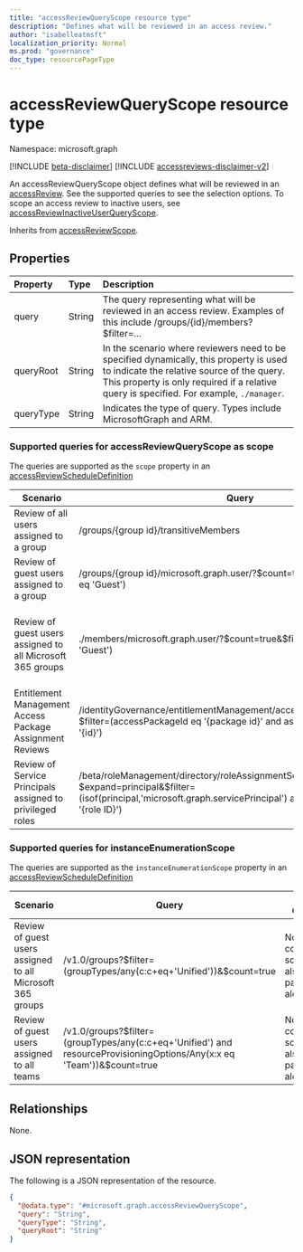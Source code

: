 ```yaml
---
title: "accessReviewQueryScope resource type"
description: "Defines what will be reviewed in an access review."
author: "isabelleatmsft"
localization_priority: Normal
ms.prod: "governance"
doc_type: resourcePageType
---
```


# accessReviewQueryScope resource type

Namespace: microsoft.graph

[!INCLUDE [beta-disclaimer](../../includes/beta-disclaimer.md)]
[!INCLUDE [accessreviews-disclaimer-v2](../../includes/accessreviews-disclaimer-v2.md)]

An accessReviewQueryScope object defines what will be reviewed in an [accessReview](../resources/accessreviewsv2-root.md). See the supported queries to see the selection options. To scope an access review to inactive users, see [accessReviewInactiveUserQueryScope](../resources/accessreviewinactiveusersqueryscope.md). 

Inherits from [accessReviewScope](../resources/accessreviewscope.md).

## Properties
|Property|Type|Description|
|:---|:---|:---|
|query|String|The query representing what will be reviewed in an access review. Examples of this include /groups/{id}/members?$filter=…|
|queryRoot|String|In the scenario where reviewers need to be specified dynamically, this property is used to indicate the relative source of the query. This property is only required if a relative query is specified. For example, `./manager`.|
|queryType|String|Indicates the type of query. Types include MicrosoftGraph and ARM.|

### Supported queries for accessReviewQueryScope as scope
The queries are supported as the `scope` property in an [accessReviewScheduleDefinition](accessreviewscheduledefinition.md)

|Scenario| Query | Additional Comments |
|--|--|-- |
| Review of all users assigned to a group | /groups/{group id}/transitiveMembers ||
| Review of guest users assigned to a group | /groups/{group id}/microsoft.graph.user/?$count=true&$filter=(userType eq 'Guest') ||
| Review of guest users assigned to all Microsoft 365 groups | ./members/microsoft.graph.user/?$count=true&$filter=(userType eq 'Guest') | Note that the corresponding instanceEnumerationScope should also be passed in to the accessReviewScheduleDefinition. See table below for instanceEnumerationScope query. |
| Entitlement Management Access Package Assignment Reviews | /identityGovernance/entitlementManagement/accessPackageAssignments?$filter=(accessPackageId eq '{package id}' and assignmentPolicyId eq '{id}')| Note that only READ is supported for Access Package Assignment Reviews|
| Review of Service Principals assigned to privileged roles | /beta/roleManagement/directory/roleAssignmentScheduleInstances?$expand=principal&$filter=(isof(principal,'microsoft.graph.servicePrincipal') and roleDefinitionId eq '{role ID}') | |

### Supported queries for instanceEnumerationScope 
The queries are supported as the `instanceEnumerationScope` property in an [accessReviewScheduleDefinition](accessreviewscheduledefinition.md)

|Scenario| Query | Additional Comments |
|--|--|--|
|  Review of guest users assigned to all Microsoft 365 groups| /v1.0/groups?\$filter=(groupTypes/any(c:c+eq+'Unified'))&$count=true | Note that the corresponding scope should also be passed in along with this|
| Review of guest users assigned to all teams | /v1.0/groups?\$filter=(groupTypes/any(c:c+eq+'Unified') and resourceProvisioningOptions/Any(x:x eq 'Team'))&$count=true | Note that the corresponding scope should also be passed in along with this|

## Relationships
None.

## JSON representation
The following is a JSON representation of the resource.
<!-- {
  "blockType": "resource",
  "@odata.type": "microsoft.graph.accessReviewQueryScope"
}
-->
``` json
{
  "@odata.type": "#microsoft.graph.accessReviewQueryScope",
  "query": "String",
  "queryType": "String",
  "queryRoot": "String"
}
```
